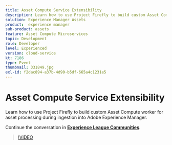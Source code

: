 ```yaml
---
title: Asset Compute Service Extensibility
description: Learn how to use Project Firefly to build custom Asset Compute worker for asset processing during ingestion into Adobe Experience Manager. This session was delivered as part of Adobe Developers Live Content event.
solution: Experience Manager Assets
product:  experience manager
sub-product: assets
feature: Asset Compute Microservices
topic: Development
role: Developer
level: Experienced
version: cloud-service
kt: 7186
type: Event
thumbnail: 331849.jpg
exl-id: f2dac894-a37b-4d90-b5df-665a4c1231e5
---
```

# Asset Compute Service Extensibility

Learn how to use Project Firefly to build custom Asset Compute worker for asset processing during ingestion into Adobe Experience Manager.

Continue the conversation in **[Experience League Communities](http://adobe.ly/36Yd3v6)**.

>[!VIDEO](https://video.tv.adobe.com/v/331849/?quality=12&learn=on&hidetitle=true)
